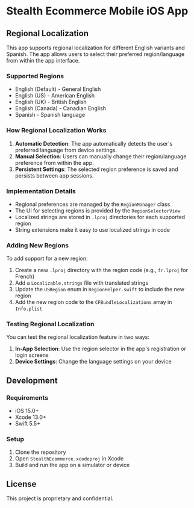 # Stealth Ecommerce Mobile iOS App

## Regional Localization

This app supports regional localization for different English variants and Spanish. The app allows users to select their preferred region/language from within the app interface.

### Supported Regions

- English (Default) - General English
- English (US) - American English
- English (UK) - British English
- English (Canada) - Canadian English
- Spanish - Spanish language

### How Regional Localization Works

1. **Automatic Detection**: The app automatically detects the user's preferred language from device settings.
2. **Manual Selection**: Users can manually change their region/language preference from within the app.
3. **Persistent Settings**: The selected region preference is saved and persists between app sessions.

### Implementation Details

- Regional preferences are managed by the `RegionManager` class
- The UI for selecting regions is provided by the `RegionSelectorView`
- Localized strings are stored in `.lproj` directories for each supported region
- String extensions make it easy to use localized strings in code

### Adding New Regions

To add support for a new region:

1. Create a new `.lproj` directory with the region code (e.g., `fr.lproj` for French)
2. Add a `Localizable.strings` file with translated strings
3. Update the `USRegion` enum in `RegionHelper.swift` to include the new region
4. Add the new region code to the `CFBundleLocalizations` array in `Info.plist`

### Testing Regional Localization

You can test the regional localization feature in two ways:

1. **In-App Selection**: Use the region selector in the app's registration or login screens
2. **Device Settings**: Change the language settings on your device

## Development

### Requirements

- iOS 15.0+
- Xcode 13.0+
- Swift 5.5+

### Setup

1. Clone the repository
2. Open `StealthEcommerce.xcodeproj` in Xcode
3. Build and run the app on a simulator or device

## License

This project is proprietary and confidential.
